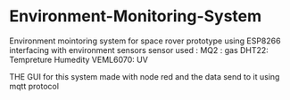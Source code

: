 # Environment-Monitoring-System

Environment mointoring system for space rover prototype using ESP8266 interfacing with environment sensors
sensor used :
MQ2 : gas
DHT22: Tempreture 
       Humedity
VEML6070: UV

THE GUI for this system made with node red and the data send to it using mqtt protocol 
